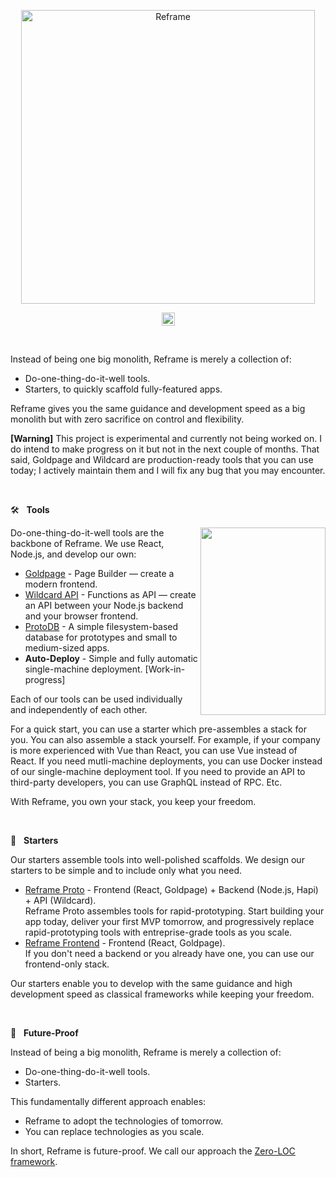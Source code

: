 <a href="#readme">
  <p align="center">
    <img src="/images/logo-with-title.svg" width=470 alt="Reframe"/>
  </p>
</a>

<p align="center">
  <img
    src="/images/title.svg"
    height="21"
  />
</p>
<br/>

Instead of being one big monolith,
Reframe is merely a collection of:
- Do-one-thing-do-it-well tools.
- Starters, to quickly scaffold fully-featured apps.

Reframe gives you the same guidance and development speed as a big monolith but with zero sacrifice on control and flexibility.

**[Warning]** This project is experimental and currently not being worked on.
I do intend to make progress on it but not in the next couple of months.
That said, Goldpage and Wildcard are production-ready tools that you can use today;
I actively maintain them and I will fix any bug that you may encounter.

&nbsp;

:hammer_and_wrench: &nbsp; **Tools**

<img
  align="right"
  src="/images/reframe-tech.svg"
  width="200"
  height="300"
/>

Do-one-thing-do-it-well tools are the backbone of Reframe.
We use React, Node.js, and develop our own:

- [Goldpage](https://github.com/reframejs/goldpage) -
  Page Builder &mdash;
  create a modern frontend.
- [Wildcard API](https://github.com/reframejs/wildcard-api) -
  Functions as API &mdash;
  create an API between your Node.js backend and your browser frontend.
- [ProtoDB](https://github.com/brillout/proto-db) -
  A simple filesystem-based database for prototypes and small to medium-sized apps.
- **Auto-Deploy** -
  Simple and fully automatic single-machine deployment.
  [Work-in-progress]

Each of our tools can be used individually and independently of each other.

For a quick start,
you can use a starter which pre-assembles a stack for you.
You can also assemble a stack yourself.
For example,
if your company is more experienced with Vue than React,
you can use Vue instead of React.
If you need mutli-machine deployments, you can use Docker instead of our single-machine deployment tool.
If you need to provide an API to third-party developers,
you can use GraphQL instead of RPC.
Etc.

With Reframe,
you own your stack,
you keep your freedom.

&nbsp;

:rocket: &nbsp; **Starters**

Our starters assemble tools into well-polished scaffolds.
We design our starters to be simple and to include only what you need.

- [Reframe Proto](https://github.com/reframejs/reframe-proto) -
  Frontend (React, Goldpage) + Backend (Node.js, Hapi) + API (Wildcard).
  <br/>
  Reframe Proto assembles tools for rapid-prototyping.
  Start building your app today,
  deliver your first MVP tomorrow,
  and progressively replace rapid-prototyping tools with entreprise-grade tools as you scale.
- [Reframe Frontend](https://github.com/reframejs/reframe-frontend) -
  Frontend (React, Goldpage).
  <br/>
  If you don't need a backend or you already have one,
  you can use our frontend-only stack.

Our starters enable you to develop
with the same guidance and high development speed as classical frameworks
while keeping your freedom.

&nbsp;

:crystal_ball: &nbsp; **Future-Proof**

Instead of being a big monolith,
Reframe is merely a collection of:
- Do-one-thing-do-it-well tools.
- Starters.

This fundamentally different approach enables:
- Reframe to adopt the technologies of tomorrow.
- You can replace technologies as you scale.

In short, Reframe is future-proof.
We call our approach the [Zero-LOC framework](/zero-loc-framework.md).

